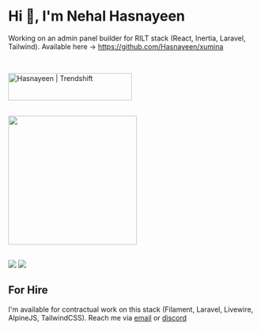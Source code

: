 # Hi 👋, I'm Nehal Hasnayeen

Working on an admin panel builder for RILT stack (React, Inertia, Laravel, Tailwind). Available here -> https://github.com/Hasnayeen/xumina

<br/>

<a href="https://trendshift.io/developers/3284" target="_blank"><img src="https://trendshift.io/api/badge/developers/3284" alt="Hasnayeen | Trendshift" style="width: 250px; height: 55px;" width="250" height="55"/></a>

<br/>

<!-- GitHub Streak -->
<!--
<div>
  <a href=http://github-readme-streak-stats.herokuapp.com/demo >
    <img height=240 src="https://github-readme-streak-stats.herokuapp.com/?user=hasnayeen&background=0000&border=666&stroke=aaa&ring=ffc89b&fire=f88469&currStreakLabel=f88469&currStreakNum=4a9e90&sideLabels=f88469&sideNums=4a9e90&dates=aaa" />
  </a>
</div>

<br/>
-->

<!-- GitHub Stats -->
<div>
  <a href=https://github.com/anuraghazra/github-readme-stats >
    <img  height=260 src="https://github-readme-stats.vercel.app/api?username=hasnayeen&rank_icon=percentile&bg_color=0000&text_color=6aa&title_color=f88469&icon_color=af185b&show_icons=true&border_color=666&border_radius=4" />
  </a>
</div>

<br/>

[![](https://img.shields.io/badge/nhasnayeen-informational?style=flat&logo=twitter&logoColor=white&color=2bbc8a)](https://twitter.com/nhasnayeen)
[![](https://img.shields.io/badge/Hasnayeen-informational?style=flat&logo=discord&logoColor=white)](discordapp.com/users/297318343642447872)

## For Hire

I'm available for contractual work on this stack (Filament, Laravel, Livewire, AlpineJS, TailwindCSS). Reach me via [email](searching.nehal@gmail.com) or [discord](discordapp.com/users/297318343642447872)
